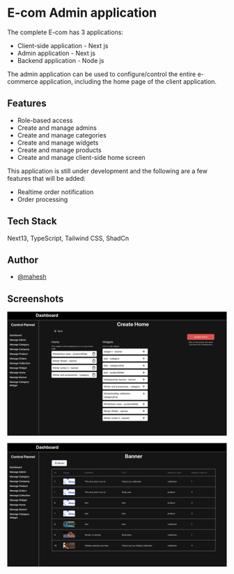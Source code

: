 
# E-com Admin application
 
The complete E-com  has 3 applications:


- Client-side application - Next js
- Admin application - Next js
- Backend application - Node js

The admin application can be used to configure/control the entire e-commerce application, including the home page of the client application.



## Features

- Role-based access
- Create and manage admins
- Create and manage categories
- Create and manage widgets
- Create and manage products
- Create and manage client-side home screen

This application is still under development and the following are a few features that will be added:

- Realtime order notification 
- Order processing


## Tech Stack

Next13, TypeScript, Tailwind CSS, ShadCn 


## Author

- [@mahesh](https://www.github.com/mahesh863)


## Screenshots

![App Screenshot](https://raw.githubusercontent.com/mahesh863/ecom-admin/main/images/home-page-controller.png)


![App Screenshot](https://raw.githubusercontent.com/mahesh863/ecom-admin/main/images/banner.png)

